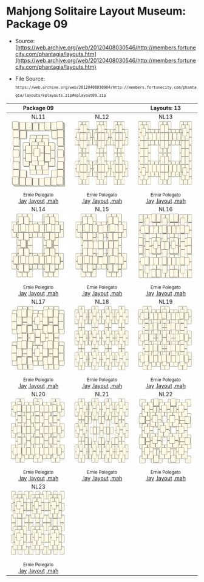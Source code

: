# Mahjong Solitaire Layout Museum: Package 09
* Source: [https://web.archive.org/web/20120408030546/http://members.fortunecity.com/phantagia/layouts.htm](https://web.archive.org/web/20120408030546/http://members.fortunecity.com/phantagia/layouts.htm)

* File Source:  
<sub>```https://web.archive.org/web/20120408030904/http://members.fortunecity.com/phantagia/layouts/eplayouts.zip#eplayout09.zip```</sub>


|Package 09||Layouts: 13|
|:--:|:--:|:--:|
|NL11<br><img src="./nl11.svg" height="180" width="175"><br> <sub>Ernie Polegato</sub> <br>[.lay](./nl11.lay)  [.layout](./nl11.layout)  [.mah](./nl11.mah) |NL12<br><img src="./nl12.svg" height="180" width="175"><br> <sub>Ernie Polegato</sub> <br>[.lay](./nl12.lay)  [.layout](./nl12.layout)  [.mah](./nl12.mah) |NL13<br><img src="./nl13.svg" height="180" width="175"><br> <sub>Ernie Polegato</sub> <br>[.lay](./nl13.lay)  [.layout](./nl13.layout)  [.mah](./nl13.mah) |
|NL14<br><img src="./nl14.svg" height="180" width="175"><br> <sub>Ernie Polegato</sub> <br>[.lay](./nl14.lay)  [.layout](./nl14.layout)  [.mah](./nl14.mah) |NL15<br><img src="./nl15.svg" height="180" width="175"><br> <sub>Ernie Polegato</sub> <br>[.lay](./nl15.lay)  [.layout](./nl15.layout)  [.mah](./nl15.mah) |NL16<br><img src="./nl16.svg" height="180" width="175"><br> <sub>Ernie Polegato</sub> <br>[.lay](./nl16.lay)  [.layout](./nl16.layout)  [.mah](./nl16.mah) |
|NL17<br><img src="./nl17.svg" height="180" width="175"><br> <sub>Ernie Polegato</sub> <br>[.lay](./nl17.lay)  [.layout](./nl17.layout)  [.mah](./nl17.mah) |NL18<br><img src="./nl18.svg" height="180" width="175"><br> <sub>Ernie Polegato</sub> <br>[.lay](./nl18.lay)  [.layout](./nl18.layout)  [.mah](./nl18.mah) |NL19<br><img src="./nl19.svg" height="180" width="175"><br> <sub>Ernie Polegato</sub> <br>[.lay](./nl19.lay)  [.layout](./nl19.layout)  [.mah](./nl19.mah) |
|NL20<br><img src="./nl20.svg" height="180" width="175"><br> <sub>Ernie Polegato</sub> <br>[.lay](./nl20.lay)  [.layout](./nl20.layout)  [.mah](./nl20.mah) |NL21<br><img src="./nl21.svg" height="180" width="175"><br> <sub>Ernie Polegato</sub> <br>[.lay](./nl21.lay)  [.layout](./nl21.layout)  [.mah](./nl21.mah) |NL22<br><img src="./nl22.svg" height="180" width="175"><br> <sub>Ernie Polegato</sub> <br>[.lay](./nl22.lay)  [.layout](./nl22.layout)  [.mah](./nl22.mah) |
|NL23<br><img src="./nl23.svg" height="180" width="175"><br> <sub>Ernie Polegato</sub> <br>[.lay](./nl23.lay)  [.layout](./nl23.layout)  [.mah](./nl23.mah) |||
